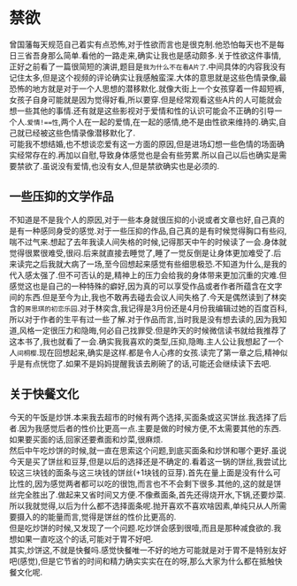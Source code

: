 # 禁欲

曾国藩每天规范自己着实有点恐怖,对于性欲而言也是很克制.他恐怕每天也不是每日三省吾身那么简单.看他的一路走来,确实让我也是感动颇多.关于性欲这件事情,正好之前看了一篇很简短的演讲,题目是`我为什么不在看A片了`.中间具体的内容我没有记住太多,但是这个视频的评论确实让我感触蛮深.大体的意思就是这些色情录像,最恐怖的地方就是对于一个人思想的潜移默化.就像大街上一个女孩穿着一件超短裤,女孩子自身可能就是因为觉得好看,所以要穿.但是经常观看这些A片的人可能就会想一些其他的事情.还有就是这些影视对于爱情和性的认识可能会不正确的引导一个人.`爱情!==性`,两个人在一起的爱情,在一起的感情,绝不是由性欲来维持的.确实,自己就已经被这些色情录像潜移默化了.  
可能我不想结婚,也不想谈恋爱有这一方面的原因,但是进场幻想一些色情的场面确实经常存在的.再加以自慰,导致身体感觉也是会有些劳累.所以自己以后也确实是需要禁欲了.虽说没有爱情,也没有女人,但是禁欲确实也是必须的.

## 一些压抑的文学作品

不知道是不是我个人的原因,对于一些本身就很压抑的小说或者文章也好,自己真的是有一种感同身受的感觉.对于一些压抑的作品,自己真的是有时候觉得胸口有些闷,喘不过气来.想起了去年我读人间失格的时候,记得那天中午的时候读了一会.身体就觉得很累很难受,很闷.后来就直接去睡觉了,睡了一觉反倒是让身体更加难受了.后来读完之后我就大病了一场,至今回想起来感觉有些细思极恐.不知道为什么,是我的代入感太强了.但不可否认的是,精神上的压力会给我的身体带来更加沉重的灾难.但感觉这也是自己的一种特殊的癖好,因为真的可以享受作品或者作者所蕴含在文字间的东西.但是至今为止,我也不敢再去碰去会议人间失格了.今天是偶然读到了林奕含的`房思琪的初恋乐园`.对于林奕含,我记得是3月份还是4月份我编辑过她的百度百科,所以对于作者的生平有过一些了解.对于作品而言,当时我是没有想去读的,因为我知道,风格一定很压力和隐晦,何必自己找罪受.但是昨天的时候微信读书就给我推荐了这本书了,我也就看了一会.确实我我喜欢的类型,压抑,隐晦.主人公让我想起了一个人`间桐樱`.现在回想起来,确实是这样.都是令人心疼的女孩.读完了第一章之后,精神似乎是有点恍惚了.如果不是妈妈提醒我该去刷碗了的话,可能还会继续读下去吧.

## 关于快餐文化

今天的午饭是炒饼.本来我去超市的时候有两个选择,买面条或这买饼丝.我选择了后者.因为我感觉后者的性价比更高一点.主要是做的时候方便,不太需要其他的东西.如果要买面的话,回家还要煮面和炒菜,很麻烦.  
然后中午吃炒饼的时候,就一直在思索这个问题,到底买面条和炒饼和哪个更好.虽说今天是买了饼丝和豆芽,但是以后的选择还是不确定的.看着这一锅的饼丝,我尝试比较这三块钱的面条与这三块钱的饼丝(+1块钱的豆芽).首先在量上面是没有什么可比性的,因为感觉两者都可以吃的很饱,而言也不不会剩下很多.其他的,这的就是饼丝完全胜出了.做起来又省时间又方便.不像煮面条,首先还得烧开水,下锅,还要炒菜.所以我就觉得,以后为什么都不选择面条呢.抛开喜欢不喜欢啥因素,单纯只从人所需要摄入的的能量而言,觉得是饼丝的性价比更高的.  
但是吃炒饼的时候,又发现了一个问题.吃炒饼会感到很噎,而且是那种减食欲的.我想如果一直吃这个的话,可能对于胃不好吧.  
其实,炒饼这,不就是快餐吗.感觉快餐唯一不好的地方可能就是对于胃不是特别友好吧(感觉),但是它节省的时间和精力确实实实在在的呀,那么大家为什么都在抵触快餐文化呢.
